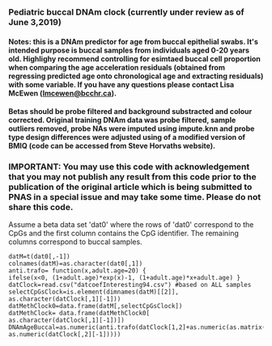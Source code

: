 ### Pediatric buccal DNAm clock (currently under review as of June 3,2019)
#### Notes: this is a DNAm predictor for age from buccal epithelial swabs. It's intended purpose is buccal samples from individuals aged 0-20 years old. Highlighy recommend controlling for esimtaed buccal cell proportion when comparing the age acceleration residuals (obtained from regressing predicted age onto chronological age and extracting residuals) with some variable. If you have any questions please contact Lisa McEwen (lmcewen@bcchr.ca).
#### Betas should be probe filtered and background substracted and colour corrected. Original training DNAm data was probe filtered, sample outliers removed, probe NAs were imputed using impute.knn and probe type design differences were adjusted using of a modified version of BMIQ (code can be accessed from Steve Horvaths website).  

### IMPORTANT: You may use this code with acknowledgement that you may not publish any result from this code prior to the publication of the original article which is being submitted to PNAS in a special issue and may take some time. Please do not share this code.

Assume a beta data set 'dat0' where the rows of 'dat0' correspond to the CpGs and the first column contains the CpG identifier. The remaining columns correspond to buccal samples.

```{r}
datM=t(dat0[,-1])
colnames(datM)=as.character(dat0[,1])
anti.trafo= function(x,adult.age=20) {
ifelse(x<0, (1+adult.age)*exp(x)-1, (1+adult.age)*x+adult.age) }
datClock=read.csv("datcoefInteresting94.csv") #based on ALL samples
selectCpGsClock=is.element(dimnames(datM)[[2]],
as.character(datClock[,1][-1]))
datMethClock0=data.frame(datM[,selectCpGsClock])
datMethClock= data.frame(datMethClock0[
as.character(datClock[,1][-1])])
DNAmAgeBuccal=as.numeric(anti.trafo(datClock[1,2]+as.numeric(as.matrix(datMethClock)%*%
as.numeric(datClock[,2][-1]))))
```
